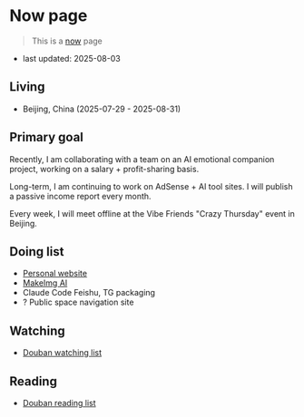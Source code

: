# Now page

> This is a [now](https://nownownow.com/about) page

- last updated: 2025-08-03

## Living

- Beijing, China (2025-07-29 - 2025-08-31)

## Primary goal

Recently, I am collaborating with a team on an AI emotional companion project, working on a salary + profit-sharing basis.

Long-term, I am continuing to work on AdSense + AI tool sites.
I will publish a passive income report every month.

Every week, I will meet offline at the Vibe Friends "Crazy Thursday" event in Beijing.

<!-- I also have [outsourcing development](https://idea2app.cn) business, welcome to contact me. -->

## Doing list

- [Personal website](https://alin.run)
- [MakeImg AI](https://makeimg.ai)
- Claude Code Feishu, TG packaging
- ? Public space navigation site
<!-- - [This Moment app](/work/this-moment) -->
<!-- - [Copy Title Extension](/work/copy-title-extension) -->
<!-- - [Android Copy Link](/work/android-copy-link) -->
<!-- - Open Source Mall -->
<!-- - DNGSN -->

## Watching

- [Douban watching list](https://movie.douban.com/people/wangrunlin/)

## Reading

- [Douban reading list](https://book.douban.com/people/wangrunlin/)
